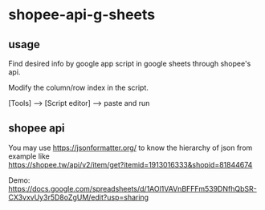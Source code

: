 # shopee-api-g-sheets

## usage
Find desired info by google app script in google sheets through shopee's api.

Modify the column/row index in the script.

[Tools] --> [Script editor] --> paste and run

## shopee api
You may use 
    https://jsonformatter.org/
to know the hierarchy of json from example like  
    https://shopee.tw/api/v2/item/get?itemid=1913016333&shopid=81844674

Demo:
https://docs.google.com/spreadsheets/d/1AOl1VAVnBFFFm539DNfhQbSR-CX3vxvUy3r5D8oZgUM/edit?usp=sharing
